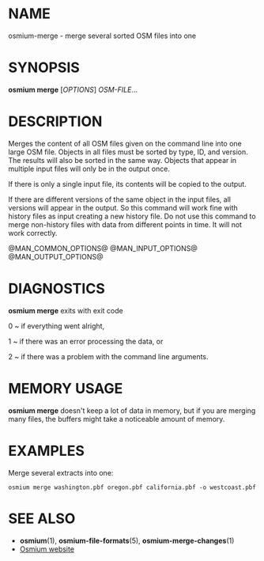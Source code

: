 
# NAME

osmium-merge - merge several sorted OSM files into one


# SYNOPSIS

**osmium merge** \[*OPTIONS*\] *OSM-FILE*...


# DESCRIPTION

Merges the content of all OSM files given on the command line into one large
OSM file. Objects in all files must be sorted by type, ID, and version. The
results will also be sorted in the same way. Objects that appear in multiple
input files will only be in the output once.

If there is only a single input file, its contents will be copied to the
output.

If there are different versions of the same object in the input files, all
versions will appear in the output. So this command will work fine with history
files as input creating a new history file. Do not use this command to merge
non-history files with data from different points in time. It will not work
correctly.

@MAN_COMMON_OPTIONS@
@MAN_INPUT_OPTIONS@
@MAN_OUTPUT_OPTIONS@

# DIAGNOSTICS

**osmium merge** exits with exit code

0
  ~ if everything went alright,

1
  ~ if there was an error processing the data, or

2
  ~ if there was a problem with the command line arguments.


# MEMORY USAGE

**osmium merge** doesn't keep a lot of data in memory, but if you are merging
many files, the buffers might take a noticeable amount of memory.


# EXAMPLES

Merge several extracts into one:

    osmium merge washington.pbf oregon.pbf california.pbf -o westcoast.pbf


# SEE ALSO

* **osmium**(1), **osmium-file-formats**(5), **osmium-merge-changes**(1)
* [Osmium website](http://osmcode.org/osmium)

